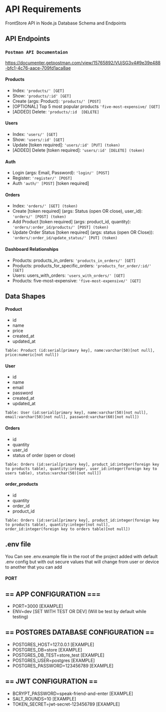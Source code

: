 # API Requirements
FrontStore API in Node.js
Database Schema and Endpoints

## API Endpoints

### `Postman API Documentaion`
https://documenter.getpostman.com/view/15765892/VUjSG3v4#9e39e488-bfc1-4c76-aace-709fd1aca8ae

#### Products
- Index: `'products/' [GET]`
- Show: `'products/:id' [GET]`
- Create (args: Product): `'products/' [POST]`
- [OPTIONAL] Top 5 most popular products `'five-most-expensive/ [GET]`
- [ADDED] Delete: `'products/:id  [DELETE]`

#### Users
- Index: `'users/' [GET]`
- Show: `'users/:id' [GET]`
- Update [token required]: `'users/:id' [PUT] (token)`
- [ADDED] Delete [token required]: `'users/:id' [DELETE] (token)`

#### Auth
- Login (args: Email, Password): `'login/' [POST]`
- Register: `'register/' [POST]`
- Auth `'auth/' [POST]` [token required]

#### Orders
- Index: `'orders/' [GET] (token)`
- Create [token required] (args: Status (open OR close), user_id): `'orders/' [POST] (token)`
- Add Product [token required] (args: product_id, quantity): `'orders/:order_id/products/' [POST] (token)`
- Update Order Status [token required] (args: status (open OR Close)): `'orders/:order_id/update_status/' [PUT] (token)`

#### Dashboard Relationships
- Products: products_in_orders: `'products_in_orders/' [GET]`
- Products: products_for_specific_orders: `'products_for_order/:id/' [GET]`
- Users: users_with_orders: `'users_with_orders/' [GET]`
- Products: five-most-expensive: `'five-most-expensive/' [GET]`

## Data Shapes
#### Product
- id
- name
- price
- created_at
- updated_at

```
Table: Product (id:serial[primary key], name:varchar(50)[not null], price:numeric[not null])
```
#### User
- id
- name
- email
- password
- created_at
- updated_at

```
Table: User (id:serial[primary key], name:varchar(50)[not null], email:varchar(50)[not null], password:varchar(60)[not null])
```
#### Orders
- id
- quantity
- user_id
- status of order (open or close)

```
Table: Orders (id:serial[primary key], product_id:integer(foreign key to products table), quantity:integer, user_id:integer(foreign key to users table), status:varchar(50)[not null])
```
#### order_products
- id
- quantity
- order_id
- product_id

```
Table: Orders (id:serial[primary key], product_id:integer(foreign key to products table), quantity:integer[not null], order_id:integer(foreign key to orders table)[not null])
```
## .env file
You Can see .env.example file in the root of the project added with default .env config but with out secure values that will change from user or device to another that you can add
#### PORT

== APP CONFIGURATION ===
-
- PORT=3000 [EXAMPLE]
- ENV=dev [SET WITH TEST OR DEV] (Will be test by default while testing)

== POSTGRES DATABASE CONFIGURATION ==
-
- POSTGRES_HOST=127.0.0.1 [EXAMPLE]
- POSTGRES_DB=store [EXAMPLE]
- POSTGRES_DB_TEST=store_test [EXAMPLE]
- POSTGRES_USER=postgres [EXAMPLE]
- POSTGRES_PASSWORD=123456789 [EXAMPLE]

== JWT CONFIGURATION ==
-
- BCRYPT_PASSWORD=speak-friend-and-enter [EXAMPLE]
- SALT_ROUNDS=10 [EXAMPLE]
- TOKEN_SECRET=jwt-secret-123456789 [EXAMPLE]

